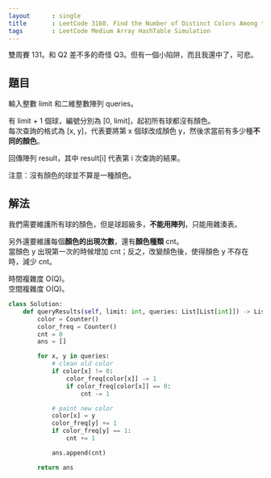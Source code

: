 ```yaml
---
layout      : single
title       : LeetCode 3160. Find the Number of Distinct Colors Among the Balls
tags        : LeetCode Medium Array HashTable Simulation
---
```

雙周賽 131。和 Q2 差不多的奇怪 Q3。但有一個小陷阱，而且我還中了，可悲。  

## 題目

輸入整數 limit 和二維整數陣列 queries。  

有 limit + 1 個球，編號分別為 [0, limit]，起初所有球都沒有顏色。  
每次查詢的格式為 [x, y]，代表要將第 x 個球改成顏色 y，然後求當前有多少種**不同的顏色**。  

回傳陣列 result，其中 result[i] 代表第 i 次查詢的結果。  

注意：沒有顏色的球並不算是一種顏色。  

## 解法

我們需要維護所有球的顏色，但是球超級多，**不能用陣列**，只能用雜湊表。  

另外還要維護每個**顏色的出現次數**，還有**顏色種類** cnt。  
當顏色 y 出現第一次的時候增加 cnt；反之，改變顏色後，使得顏色 y 不存在時，減少 cnt。  

時間複雜度 O(Q)。  
空間複雜度 O(Q)。  

```python
class Solution:
    def queryResults(self, limit: int, queries: List[List[int]]) -> List[int]:
        color = Counter()
        color_freq = Counter()
        cnt = 0
        ans = []

        for x, y in queries:
            # clean old color 
            if color[x] != 0:
                color_freq[color[x]] -= 1
                if color_freq[color[x]] == 0:
                    cnt -= 1

            # paint new color
            color[x] = y
            color_freq[y] += 1
            if color_freq[y] == 1:
                cnt += 1

            ans.append(cnt)

        return ans
```
